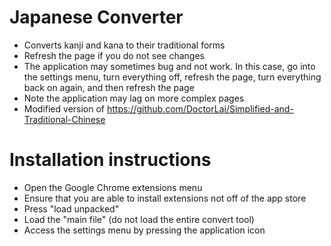 # Japanese Converter
- Converts kanji and kana to their traditional forms
- Refresh the page if you do not see changes
- The application may sometimes bug and not work. In this case, go into the settings menu, turn everything off, refresh the page, turn everything back on again, and then refresh the page 
- Note the application may lag on more complex pages
- Modified version of https://github.com/DoctorLai/Simplified-and-Traditional-Chinese

# Installation instructions
- Open the Google Chrome extensions menu
- Ensure that you are able to install extensions not off of the app store
- Press "load unpacked"
- Load the "main file" (do not load the entire convert tool)
- Access the settings menu by pressing the application icon
